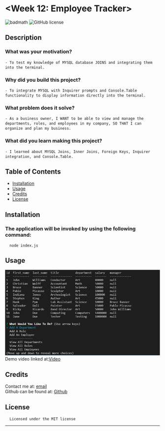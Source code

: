 # <Week 12: Employee Tracker>  
  ![badmath](https://img.shields.io/github/languages/top/nielsenjared/badmath)
  ![GitHub license](https://img.shields.io/badge/license-MIT-yellowgreen.svg)  

  ## Description  
  ### What was your motivation?  
    - To test my knowledge of MYSQL database JOINS and integrating them into the terminal.  
  ### Why did you build this project?  
    - To integrate MYSQL with Inquirer prompts and Console.Table functionality to display information directly into the terminal.  
  ### What problem does it solve?  
    - As a business owner, I WANT to be able to view and manage the departments, roles, and employees in my company, SO THAT I can organize and plan my business.  
  ### What did you learn making this project?  
    - I learned about MYSQL Joins, Inner Joins, Foreign Keys, Inquirer integration, and Console.Table.  
   
  ## Table of Contents 
  - [Installation](#installation)  
  - [Usage](#usage)  
  - [Credits](#credits)  
  - [License](#license)  

  ## Installation  
  ### The application will be invoked by using the following command:  
      node index.js  

  ## Usage  
  ![screenshot](assets/images/screenshot.PNG)  
  Demo video linked at:[Video](https://drive.google.com/file/d/1QoRYADF2AYRwfnVh-QPRXHZ0p7eoYdPs/view "Demo Video")

      
  ## Credits  
  Contact me at: [email](poo328@my.utsa.edu "email")  
  Github can be found at: [Github](https://github.com/MrG105 "Github")  
    
  ## License
      Licensed under the MIT license  
  ---
